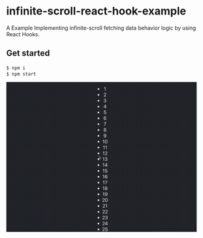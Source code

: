 # infinite-scroll-react-hook-example
A Example Implementing infinite-scroll fetching data behavior logic by using React Hooks.

## Get started
```
$ npm i
$ npm start
```

![image](/pic.gif)

